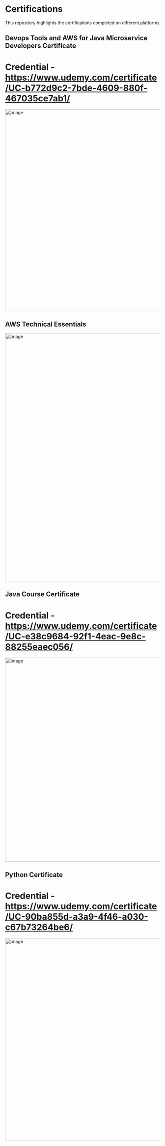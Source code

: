 # Certifications
This repository highlights the certifications completed on different platforms

## Devops Tools and AWS for Java Microservice Developers Certificate <br>
# Credential - https://www.udemy.com/certificate/UC-b772d9c2-7bde-4609-880f-467035ce7ab1/
<img width="887" height="657" alt="image" src="https://github.com/user-attachments/assets/4f6d0e03-2122-4d9c-ac76-0dbf8d9b414d" />

## AWS Technical Essentials
<img width="1052" height="807" alt="image" src="https://github.com/user-attachments/assets/4b0e6be1-db11-4c41-beef-30dd05a5390a" />

## Java Course Certificate <br>
# Credential - https://www.udemy.com/certificate/UC-e38c9684-92f1-4eac-9e8c-88255eaec056/
<img width="886" height="664" alt="image" src="https://github.com/user-attachments/assets/8d111493-de36-47c8-b0f2-363dede18fb5" />

## Python Certificate <br>
# Credential - https://www.udemy.com/certificate/UC-90ba855d-a3a9-4f46-a030-c67b73264be6/
<img width="885" height="659" alt="image" src="https://github.com/user-attachments/assets/8c221deb-a7b1-462c-ac03-14c5c8210199" />
